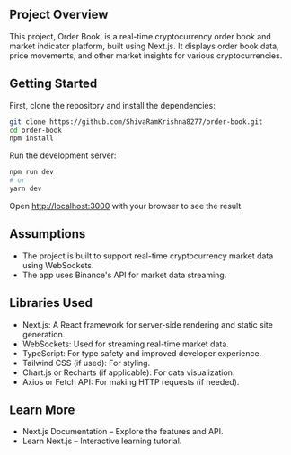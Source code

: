 ## Project Overview

This project, Order Book, is a real-time cryptocurrency order book and market indicator platform, built using Next.js. It displays order book data, price movements, and other market insights for various cryptocurrencies.

## Getting Started

First, clone the repository and install the dependencies:

```bash
git clone https://github.com/ShivaRamKrishna8277/order-book.git
cd order-book
npm install
```

Run the development server:

```bash
npm run dev
# or
yarn dev
```

Open [http://localhost:3000](http://localhost:3000) with your browser to see the result.

## Assumptions

- The project is built to support real-time cryptocurrency market data using WebSockets.
- The app uses Binance's API for market data streaming.

## Libraries Used

- Next.js: A React framework for server-side rendering and static site generation.
- WebSockets: Used for streaming real-time market data.
- TypeScript: For type safety and improved developer experience.
- Tailwind CSS (if used): For styling.
- Chart.js or Recharts (if applicable): For data visualization.
- Axios or Fetch API: For making HTTP requests (if needed).

## Learn More

- Next.js Documentation – Explore the features and API.
- Learn Next.js – Interactive learning tutorial.
